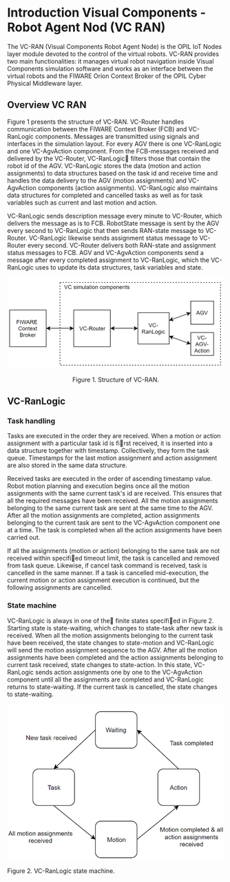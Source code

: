 # Introduction Visual Components -Robot Agent Nod (VC RAN)

The VC-RAN (Visual Components Robot Agent Node) is the OPIL IoT Nodes layer module devoted to the control of the virtual robots. VC-RAN provides two main functionalities: it manages virtual robot navigation inside Visual Components simulation software and works as an interface between the virtual robots and the FIWARE Orion Context Broker of the OPIL Cyber Physical Middleware layer.

## Overview VC RAN

Figure 1 presents the structure of VC-RAN. VC-Router handles communication between the FIWARE Context Broker (FCB) and VC-RanLogic components. Messages are transmitted using signals and interfaces in the simulation layout. For every AGV there is one VC-RanLogic and one VC-AgvAction component. From the FCB-messages received and delivered by the VC-Router, VC-RanLogic filters those that contain the robot id of the AGV. VC-RanLogic stores the data (motion and action assignments) to data structures based on the task id and receive time and handles the data delivery to the AGV (motion assignments) and VC-AgvAction components (action assignments). VC-RanLogic also maintains data structures for completed and cancelled tasks as well as for task variables such as current and last motion and action.

VC-RanLogic sends description message every minute to VC-Router, which delivers the message as is to FCB. RobotState message is sent by the AGV every second to VC-RanLogic that then sends RAN-state message to VC-Router. VC-RanLogic likewise sends assignment status message to VC-Router every second. VC-Router delivers both RAN-state and assignment status messages to FCB. AGV and VC-AgvAction components send a message after every completed assignment to VC-RanLogic, which the VC-RanLogic uses to update its data structures, task variables and state.


![](./img/VC_RAN_diagram.png)

<center>Figure 1. Structure of VC-RAN.</center>

## VC-RanLogic

### Task handling

Tasks are executed in the order they are received. When a motion or action assignment with a particular task id is first received, it is inserted into a data structure together with timestamp. Collectively, they form the task queue. Timestamps for the last motion assignment and action assignment are also stored in the same data structure.

Received tasks are executed in the order of ascending timestamp value. Robot motion planning and execution begins once all the motion assignments with the same current task's id are received. This ensures that all the required messages have been received. All the motion assignments belonging to the same current task are sent at the same time to the AGV. After all the motion assignments are completed, action assignments belonging to the current task are sent to the VC-AgvAction component one at a time. The task is completed when all the action assignments have been carried out.

If all the assignments (motion or action) belonging to the same task are not received within specified timeout limit, the task is cancelled and removed from task queue. Likewise, if cancel task command is received, task is cancelled in the same manner. If a task is cancelled mid-execution, the current motion or action assignment execution is continued, but the following assignments are cancelled.

### State machine

VC-RanLogic is always in one of the finite states specified in Figure 2. Starting state is state-waiting, which changes to state-task after new task is received. When all the motion assignments belonging to the current task have been received, the state changes to state-motion and VC-RanLogic will send the motion assignment sequence to the AGV. After all the motion assignments have been completed and the action assignments belonging to current task received, state changes to state-action. In this state, VC-RanLogic sends action assignments one by one to the VC-AgvAction component until all the assignments are completed and VC-RanLogic returns to state-waiting. If the current task is cancelled, the state changes to state-waiting.

![](./img/VC_RAN_state.png)

Figure 2. VC-RanLogic state machine.
